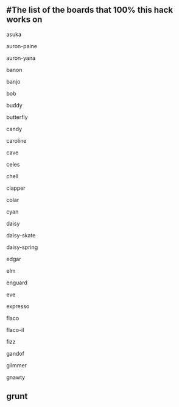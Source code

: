 #The list of the boards that 100% this hack works on
-------------------------
asuka

auron-paine

auron-yana

banon

banjo

bob

buddy

butterfly

candy

caroline

cave

celes

chell

clapper

colar

cyan

daisy

daisy-skate

daisy-spring

edgar

elm

enguard

eve

expresso

flaco

flaco-il

fizz

gandof

gilmmer

gnawty

grunt
-------------------------
